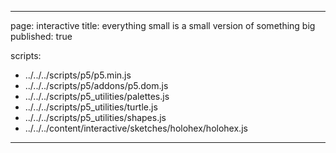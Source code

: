 
---
page: interactive
title: everything small is a small version of something big
published: true

scripts:
  - ../../../scripts/p5/p5.min.js
  - ../../../scripts/p5/addons/p5.dom.js
  - ../../../scripts/p5_utilities/palettes.js
  - ../../../scripts/p5_utilities/turtle.js
  - ../../../scripts/p5_utilities/shapes.js
  - ../../../content/interactive/sketches/holohex/holohex.js
---

<div id="sketch" class="pl-5">
  <div id="holohex-holder">
  </div>
</div>
